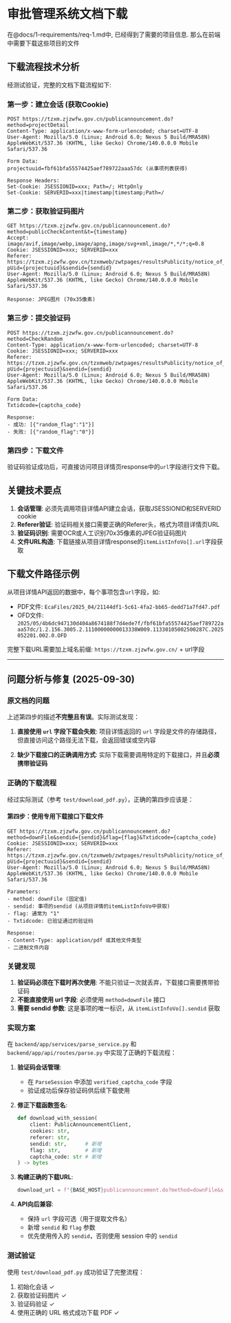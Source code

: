 # 审批管理系统文档下载

在@docs/1-requirements/req-1.md中, 已经得到了需要的项目信息.
那么在前端中需要下载这些项目的文件

## 下载流程技术分析

经测试验证，完整的文档下载流程如下:

### 第一步：建立会话 (获取Cookie)
```
POST https://tzxm.zjzwfw.gov.cn/publicannouncement.do?method=projectDetail
Content-Type: application/x-www-form-urlencoded; charset=UTF-8
User-Agent: Mozilla/5.0 (Linux; Android 6.0; Nexus 5 Build/MRA58N) AppleWebKit/537.36 (KHTML, like Gecko) Chrome/140.0.0.0 Mobile Safari/537.36

Form Data:
projectuuid=fbf61bfa55574425aef789722aaa57dc (从事项列表获得)

Response Headers:
Set-Cookie: JSESSIONID=xxx; Path=/; HttpOnly
Set-Cookie: SERVERID=xxx|timestamp|timestamp;Path=/
```

### 第二步：获取验证码图片
```
GET https://tzxm.zjzwfw.gov.cn/publicannouncement.do?method=publicCheckContent&t={timestamp}
Accept: image/avif,image/webp,image/apng,image/svg+xml,image/*,*/*;q=0.8
Cookie: JSESSIONID=xxx; SERVERID=xxx
Referer: https://tzxm.zjzwfw.gov.cn/tzxmweb/zwtpages/resultsPublicity/notice_of_publicity_content_new.html?pUid={projectuuid}&sendid={sendid}
User-Agent: Mozilla/5.0 (Linux; Android 6.0; Nexus 5 Build/MRA58N) AppleWebKit/537.36 (KHTML, like Gecko) Chrome/140.0.0.0 Mobile Safari/537.36

Response: JPEG图片 (70x35像素)
```

### 第三步：提交验证码
```
POST https://tzxm.zjzwfw.gov.cn/publicannouncement.do?method=CheckRandom
Content-Type: application/x-www-form-urlencoded; charset=UTF-8
Cookie: JSESSIONID=xxx; SERVERID=xxx
Referer: https://tzxm.zjzwfw.gov.cn/tzxmweb/zwtpages/resultsPublicity/notice_of_publicity_content_new.html?pUid={projectuuid}&sendid={sendid}
User-Agent: Mozilla/5.0 (Linux; Android 6.0; Nexus 5 Build/MRA58N) AppleWebKit/537.36 (KHTML, like Gecko) Chrome/140.0.0.0 Mobile Safari/537.36

Form Data:
Txtidcode={captcha_code}

Response:
- 成功: [{"random_flag":"1"}]
- 失败: [{"random_flag":"0"}]
```

### 第四步：下载文件
验证码验证成功后，可直接访问项目详情页response中的`url`字段进行文件下载。

## 关键技术要点

1. **会话管理**: 必须先调用项目详情API建立会话，获取JSESSIONID和SERVERID cookie
2. **Referer验证**: 验证码相关接口需要正确的Referer头，格式为项目详情页URL
3. **验证码识别**: 需要OCR或人工识别70x35像素的JPEG验证码图片
4. **文件URL构造**: 下载链接从项目详情response的`itemListInfoVo[].url`字段获取

## 下载文件路径示例

从项目详情API返回的数据中，每个事项包含`url`字段，如:
- PDF文件: `EcaFiles/2025_04/21144df1-5c61-4fa2-bb65-dedd71a7fd47.pdf`
- OFD文件: `2025/05/4b6dc947130d404a8674188f7d4ede7f/fbf61bfa55574425aef789722aaa57dc/1.2.156.3005.2.11100000000013338W009.11330105002500287C.2025052201.002.0.OFD`

完整下载URL需要加上域名前缀: `https://tzxm.zjzwfw.gov.cn/` + url字段

---

## 问题分析与修复 (2025-09-30)

### 原文档的问题

上述第四步的描述**不完整且有误**。实际测试发现：

1. **直接使用 `url` 字段下载会失败**: 项目详情返回的 `url` 字段是文件的存储路径，但直接访问这个路径无法下载，会返回错误或空内容

2. **缺少下载接口的正确调用方式**: 实际下载需要调用特定的下载接口，并且**必须携带验证码**

### 正确的下载流程

经过实际测试（参考 `test/download_pdf.py`），正确的第四步应该是：

#### 第四步：使用专用下载接口下载文件

```
GET https://tzxm.zjzwfw.gov.cn/publicannouncement.do?method=downFile&sendid={sendid}&flag={flag}&Txtidcode={captcha_code}
Cookie: JSESSIONID=xxx; SERVERID=xxx
Referer: https://tzxm.zjzwfw.gov.cn/tzxmweb/zwtpages/resultsPublicity/notice_of_publicity_content_new.html?pUid={projectuuid}&sendid={sendid}
User-Agent: Mozilla/5.0 (Linux; Android 6.0; Nexus 5 Build/MRA58N) AppleWebKit/537.36 (KHTML, like Gecko) Chrome/140.0.0.0 Mobile Safari/537.36

Parameters:
- method: downFile (固定值)
- sendid: 事项的sendid (从项目详情的itemListInfoVo中获取)
- flag: 通常为 "1"
- Txtidcode: 已验证通过的验证码

Response:
- Content-Type: application/pdf 或其他文件类型
- 二进制文件内容
```

### 关键发现

1. **验证码必须在下载时再次使用**: 不能只验证一次就丢弃，下载接口需要携带验证码
2. **不能直接使用 url 字段**: 必须使用 `method=downFile` 接口
3. **需要 sendid 参数**: 这是事项的唯一标识，从 `itemListInfoVo[].sendid` 获取

### 实现方案

在 `backend/app/services/parse_service.py` 和 `backend/app/api/routes/parse.py` 中实现了正确的下载流程：

1. **验证码会话管理**:
   - 在 `ParseSession` 中添加 `verified_captcha_code` 字段
   - 验证成功后保存验证码供后续下载使用

2. **修正下载函数签名**:
   ```python
   def download_with_session(
       client: PublicAnnouncementClient,
       cookies: str,
       referer: str,
       sendid: str,      # 新增
       flag: str,        # 新增
       captcha_code: str # 新增
   ) -> bytes
   ```

3. **构建正确的下载URL**:
   ```python
   download_url = f"{BASE_HOST}publicannouncement.do?method=downFile&sendid={sendid}&flag={flag}&Txtidcode={captcha_code}"
   ```

4. **API向后兼容**:
   - 保持 `url` 字段可选（用于提取文件名）
   - 新增 `sendid` 和 `flag` 参数
   - 优先使用传入的 `sendid`，否则使用 session 中的 `sendid`

### 测试验证

使用 `test/download_pdf.py` 成功验证了完整流程：
1. 初始化会话 ✓
2. 获取验证码图片 ✓
3. 验证码验证 ✓
4. 使用正确的 URL 格式成功下载 PDF ✓
